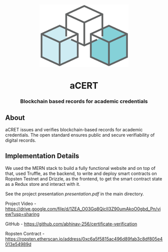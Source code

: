 <p align="center">
  <img height=200px src="./client/src/images/logo.png" >         
</p>

<h1 align="center"> aCERT </h1>
<h3 align="center"> Blockchain based records for academic credentials <h3>

<!-- <div align="center">
  
 
  [![made-with-react](https://img.shields.io/badge/React-2.1.5-brightgreen.svg?style=for-the-badge)](https://github.com/facebook/create-react-app)
   [![](https://img.shields.io/badge/-Ethereum-lightgrey.svg?style=for-the-badge)](https://www.ethereum.org/)
    ![](https://img.shields.io/badge/Smart%20-Contract-lightgrey.svg?style=for-the-badge)
 ![](https://img.shields.io/github/forks/nikhildsahu/E-Certify.svg?style=for-the-badge) 
  ![](https://img.shields.io/github/stars/nikhildsahu/E-Certify.svg?style=for-the-badge) 
  ![](https://img.shields.io/github/license/nikhildsahu/E-Certify.svg?style=for-the-badge)
  
 </div> -->
  

## About
aCRET issues and verifies blockchain-based records for academic credentials. The open standard ensures public and secure verifiability of digital records.
  
## Implementation Details
We used the MERN stack to build a fully functional website and on top of that, used Truffle, as the backend, to write and deploy smart contracts on Ropsten Testnet and Drizzle, as the frontend, to get the smart contract state as a Redux store and interact with it. 
  
See the project presentation *presentation.pdf* in the main directory.
  
Project Video - https://drive.google.com/file/d/1ZEA_O03Gq8QjcII3Z90umAkoO0gbd_Pn/view?usp=sharing
  
GitHub - https://github.com/abhinav-256/certificate-verification 
  
Ropsten Contract - https://ropsten.etherscan.io/address/0xc6a5f5815ac496d89fab3c8df805e4013e54989d 
  
  

